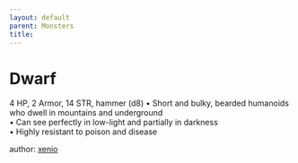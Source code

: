 ```yaml
---
layout: default
parent: Monsters 
title: 
--- 
```

# Dwarf
4 HP, 2 Armor, 14 STR, hammer (d8)
• Short and bulky, bearded humanoids who dwell in mountains and underground  
• Can see perfectly in low-light and partially in darkness  
• Highly resistant to poison and disease  




author: [xenio](https://xenioinabottle.blogspot.com/2021/02/classic-monsters-for-cairnito-part-1.html) 


